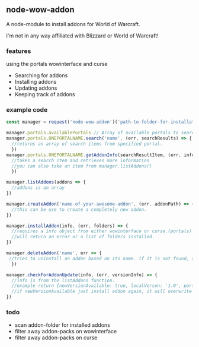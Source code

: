 ## node-wow-addon
A node-module to install addons for World of Warcraft.

I'm not in any way affiliated with Blizzard or World of Warcraft!

### features
using the portals wowinterface and curse
* Searching for addons
* Installing addons
* Updating addons
* Keeping track of addons



### example code
```javascript
const manager = request('node-wow-addon')('path-to-folder-for-installation')

manager.portals.availablePortals // Array of available portals to search from, 'wowinterface', 'curse'
manager.portals.ONEPORTALNAME.search('name', (err, searchResults) => {
  //returns an array of search items from specified portal.
  })
manager.portals.ONEPORTALNAME.getAddonInfo(searchResultItem, (err, info) => {
  //takes a search item and retrieves more information
  //you can also take an item from manager.listAddons()
  })

manager.listAddons(addons => {
  //addons is an array  
})

manager.createAddon('name-of-your-awesome-addon', (err, addonPath) => {
  //this can be use to create a completely new addon.
})

manager.installAddon(info, (err, folders) => {
  //requires a info object from either wowinterface or curse.(portals)
  //will return an error or a list of folders installed.
})

manager.deleteAddon('name', err => {
 //tries to uninstall an addon based on its name. if it is not found, and error will be returned
  })

manager.checkForAddonUpdate(info, (err, versionInfo) => {
  //info is from the listAddons function.
  //example return {newVersionAvailable: true, localVerson: '1.0', portalVersion: '2.0'}
  //if newVersionAvailable just install addon again, it will overwrite previous.
})

```



### todo
* scan addon-folder for installed addons
* filter away addon-packs on wowinterface
* filter away addon-packs on curse
